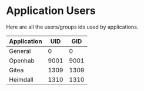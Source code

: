 # Application Users

Here are all the users/groups ids used by applications.

| Application   | UID   | GID   |
|---------------|-------|-------|
| General       | 0     | 0     |
| Openhab       | 9001  | 9001  |
| Gitea         | 1309  | 1309  |
| Heimdall      | 1310  | 1310  |
